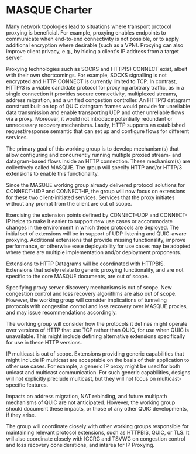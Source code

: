 # MASQUE Charter

Many network topologies lead to situations where transport protocol proxying is beneficial. For example, proxying
enables endpoints to communicate when end-to-end connectivity is not possible, or to apply additional encryption where
desirable (such as a VPN). Proxying can also improve client privacy, e.g., by hiding a client's IP address from a target
server.

Proxying technologies such as SOCKS and HTTP(S) CONNECT exist, albeit with their own shortcomings. For example, SOCKS
signalling is not encrypted and HTTP CONNECT is currently limited to TCP. In contrast, HTTP/3 is a viable candidate
protocol for proxying arbitrary traffic, as in a single connection it provides secure connectivity, multiplexed streams,
address migration, and a unified congestion controller. An HTTP/3 datagram construct built on top of QUIC datagram
frames would provide for unreliable data transmission and enable transporting UDP and other unreliable flows via a
proxy. Moreover, it would not introduce potentially redundant or unnecessary recovery mechanisms. Lastly, HTTP supports
an established request/response semantic that can set up and configure flows for different services.

The primary goal of this working group is to develop mechanism(s) that allow configuring and concurrently running
multiple proxied stream- and datagram-based flows inside an HTTP connection. These mechanism(s) are collectively called
MASQUE. The group will specify HTTP and/or HTTP/3 extensions to enable this functionality.

Since the MASQUE working group already delivered protocol solutions for CONNECT-UDP and CONNECT-IP,
the group will now focus on extensions for these two client-initiated services.
Services that the proxy initiates without any prompt from the client are out of scope.

Exercising the extension points defined by CONNECT-UDP and CONNECT-IP helps to make it easier to support new use cases
or accommodate changes in the environment in which these protocols are deployed. The initial set of extensions will be
in support of UDP listening and QUIC-aware proxying. Additional extensions that provide missing functionality, improve
performance, or otherwise ease deployability for use cases may be adopted where there are multiple implementation
and/or deployment proponents. 

Extensions to HTTP Datagrams will be coordinated with HTTPBIS. Extensions that solely relate to generic proxying
functionality, and are not specific to the core MASQUE documents, are out of scope. 

Specifying proxy server discovery mechanisms is out of scope. New congestion control and loss recovery algorithms are
also out of scope. However, the working group will consider implications of tunneling protocols with congestion control
and loss recovery over MASQUE proxies, and may issue recommendations accordingly. 

The working group will consider how the protocols it defines might operate over versions of HTTP that use TCP rather
than QUIC, for use when QUIC is unavailable. This might include defining alternative extensions specifically for use in
these HTTP versions.

IP multicast is out of scope. Extensions providing generic capabilities that might include IP multicast are acceptable on the
basis of their application to other use cases. For example, a generic IP proxy might be used for both unicast and
multicast communication. For such generic capabilities, designs will not explicitly preclude multicast, but they will
not focus on multicast-specific features.

Impacts on address migration, NAT rebinding, and future multipath mechanisms of QUIC are not anticipated. However, the
working group should document these impacts, or those of any other QUIC developments, if they arise.

The group will coordinate closely with other working groups responsible for maintaining relevant protocol extensions,
such as HTTPBIS, QUIC, or TLS. It will also coordinate closely with ICCRG and TSVWG on congestion control and loss
recovery considerations, and intarea for IP Proxying.